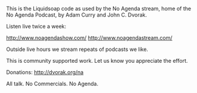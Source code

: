This is the Liquidsoap code as used by the No Agenda stream, home of the No
Agenda Podcast, by Adam Curry and John C. Dvorak.

Listen live twice a week:

http://www.noagendashow.com/
http://www.noagendastream.com/

Outside live hours we stream repeats of podcasts we like.

This is community supported work. Let us know you appreciate the effort.

Donations: http://dvorak.org/na

All talk. No Commercials. No Agenda.
